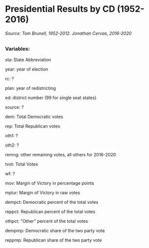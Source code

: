 # Presidential Results by CD (1952-2016)
###### Source: Tom Brunell, 1952-2012. Jonathan Cervas, 2016-2020

### Variables:

sta: State Abbreviation

year: year of election

rc: ?

plan: year of redistricting

ed: district number (99 for single seat states)

source: ?

dem: Total Democratic votes

rep: Total Republican votes

oth1: ?

oth2: ?

remng: other remaining votes, all others for 2016-2020

tvot: Total Votes

wf: ?

mov: Margin of Victory in percentage points

mplur: Margin of Victory in raw votes

dempct: Democratic percent of the total votes

reppct: Republican percent of the total votes

othpct: "Other" percent of the total votes

dempmp: Democratic share of the two party vote

reppmp: Republican share of the two party vote

